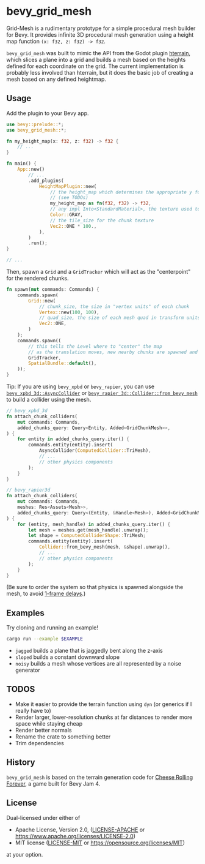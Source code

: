 # bevy_grid_mesh

Grid-Mesh is a rudimentary prototype for a simple procedural mesh builder for Bevy. It provides infinite 3D procedural mesh generation using a height map function `(x: f32, z: f32) -> f32`.

`bevy_grid_mesh` was built to mimic the API from the Godot plugin [hterrain](https://github.com/Zylann/godot_heightmap_plugin), which slices a plane into a grid and builds a mesh based on the heights defined for each coordinate on the grid. The current implementation is probably less involved than hterrain, but it does the basic job of creating a mesh based on any defined heightmap.

## Usage

Add the plugin to your Bevy app.

```rs
use bevy::prelude::*;
use bevy_grid_mesh::*;

fn my_height_map(x: f32, z: f32) -> f32 {
    // ...
}

fn main() {
    App::new()
        // ...
        .add_plugins(
            HeightMapPlugin::new(
                // the height_map which determines the appropriate y for each vertex
                // (see TODOs)
                my_height_map as fn(f32, f32) -> f32,
                // any impl Into<StandardMaterial>, the texture used to tile mesh chunks
                Color::GRAY,
                // the tile_size for the chunk texture
                Vec2::ONE * 100.,
            ),
        )
        .run();
}

// ...
```

Then, spawn a `Grid` and a `GridTracker` which will act as the "centerpoint" for the rendered chunks.

```rs
fn spawn(mut commands: Commands) {
    commands.spawn(
        Grid::new(
            // chunk_size, the size in "vertex units" of each chunk
            Vertex::new(100, 100),
            // quad_size, the size of each mesh quad in transform units
            Vec2::ONE,
        )
    );
    commands.spawn((
        // this tells the Level where to "center" the map
        // as the translation moves, new nearby chunks are spawned and faraway ones are despawned
        GridTracker,
        SpatialBundle::default(),
    ));
}
```

Tip: If you are using `bevy_xpbd` or `bevy_rapier`, you can use
[`bevy_xpbd_3d::AsyncCollider`](https://github.com/Jondolf/bevy_xpbd/blob/58d3f97b207615bb629e3675d30cc0a1aaeeee62/src/components/collider.rs#L861)
or
[`bevy_rapier_3d::Collider::from_bevy_mesh`](https://github.com/dimforge/bevy_rapier/blob/c6bcce4695d596a7a9c8e91748d4dbb3d31f6d13/src/geometry/collider_impl.rs#L174)
to build a collider using the mesh.

```rs
// bevy_xpbd_3d
fn attach_chunk_colliders(
    mut commands: Commands,
    added_chunks_query: Query<Entity, Added<GridChunkMesh>>,
) {
    for entity in added_chunks_query.iter() {
        commands.entity(entity).insert(
            AsyncCollider(ComputedCollider::TriMesh),
            // ...
            // other physics components
        );
    }
}

// bevy_rapier3d
fn attach_chunk_colliders(
    mut commands: Commands,
    meshes: Res<Assets<Mesh>>,
    added_chunks_query: Query<(Entity, &Handle<Mesh>), Added<GridChunkMesh>>,
) {
    for (entity, mesh_handle) in added_chunks_query.iter() {
        let mesh = meshes.get(mesh_handle).unwrap();
        let shape = ComputedColliderShape::TriMesh;
        commands.entity(entity).insert(
            Collider::from_bevy_mesh(mesh, &shape).unwrap(),
            // ...
            // other physics components
        );
    }
}
```

(Be sure to order the system so that physics is spawned alongside the mesh, to avoid
[1-frame delays](https://bevy-cheatbook.github.io/programming/system-order.html?highlight=delay#does-it-even-matter).)

## Examples

Try cloning and running an example!

```sh
cargo run --example $EXAMPLE
```

- `jagged` builds a plane that is jaggedly bent along the z-axis
- `sloped` builds a constant downward slope
- `noisy` builds a mesh whose vertices are all represented by a noise generator

## TODOS

- Make it easier to provide the terrain function using `dyn` (or generics if I really have to)
- Render larger, lower-resolution chunks at far distances to render more space while staying cheap
- Render better normals
- Rename the crate to something better
- Trim dependencies

## History

`bevy_grid_mesh` is based on the terrain generation code for [Cheese Rolling Forever](https://github.com/snendev/cheese-rolling-forever), a game built for Bevy Jam 4.

## License

Dual-licensed under either of

- Apache License, Version 2.0, ([LICENSE-APACHE](/LICENSE-APACHE) or https://www.apache.org/licenses/LICENSE-2.0)
- MIT license ([LICENSE-MIT](/LICENSE-MIT) or https://opensource.org/licenses/MIT)

at your option.
